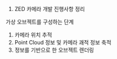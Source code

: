 1.  ZED 카메라 개발 진행사항 정리

가상 오브젝트를 구성하는 단계

1. 카메라 위치 추적
2. Point Cloud 정보 및 카메라 괘적 정보 축적
3. 정보를 기반으로 한 오브젝트 렌더링